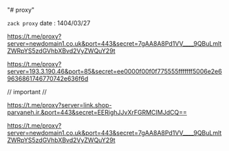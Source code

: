 "# proxy" 

`zack proxy`
date : 1404/03/27

https://t.me/proxy?server=newdomain1.co.uk&port=443&secret=7gAA8A8Pd1VV____9QBuLmltZWRpYS5zdGVhbXBvd2VyZWQuY29t

https://t.me/proxy?server=193.3.190.46&port=85&secret=ee0000f00f0f775555fffffff5006e2e69636861746770742e636f6d


// important //  

https://t.me/proxy?server=link.shop-parvaneh.ir.&port=443&secret=EERighJJvXrFGRMCIMJdCQ==

https://t.me/proxy?server=newdomain1.co.uk&port=443&secret=7gAA8A8Pd1VV____9QBuLmltZWRpYS5zdGVhbXBvd2VyZWQuY29t


